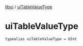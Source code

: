 [libui](README.md) / [uiTableValueType](ui-table-value-type.md)

# uiTableValueType

`typealias uiTableValueType = UInt`
